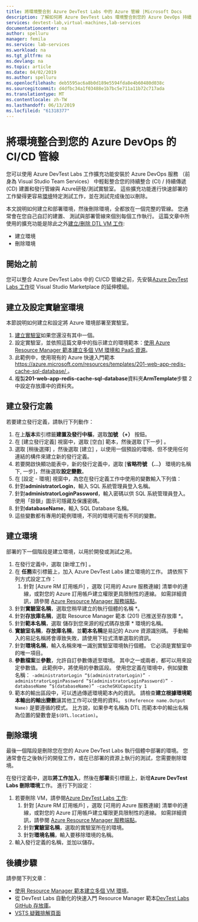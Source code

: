 ```yaml
---
title: 將環境整合到 Azure DevTest Labs 中的 Azure 管線 |Microsoft Docs
description: 了解如何將 Azure DevTest Labs 環境整合到您的 Azure DevOps 持續整合 (CI) 和持續傳遞 (CD) 管線。
services: devtest-lab,virtual-machines,lab-services
documentationcenter: na
author: spelluru
manager: femila
ms.service: lab-services
ms.workload: na
ms.tgt_pltfrm: na
ms.devlang: na
ms.topic: article
ms.date: 04/02/2019
ms.author: spelluru
ms.openlocfilehash: deb5595ac6a8b0d189e5594fda8e4b60480d038c
ms.sourcegitcommit: d4dfbc34a1f03488e1b7bc5e711a11b72c717ada
ms.translationtype: MT
ms.contentlocale: zh-TW
ms.lasthandoff: 06/13/2019
ms.locfileid: "61318377"
---
```

# <a name="integrate-environments-into-your-azure-devops-cicd-pipelines"></a>將環境整合到您的 Azure DevOps 的 CI/CD 管線
您可以使用 Azure DevTest Labs 工作擴充功能安裝於 Azure DevOps 服務 （前身為 Visual Studio Team Services） 中輕鬆整合您的持續整合 (CI) / 持續傳遞 (CD) 建置和發行管線與 Azure研發/測試實驗室。 這些擴充功能進行快速部署的工作變得更容易[環境](devtest-lab-test-env.md)特定測試工作，並在測試完成後加以刪除。 

本文說明如何建立和部署環境，然後刪除環境，全都放在一個完整的管線。 您通常會在您自己自訂的建置、 測試與部署管線來個別每個工作執行。 這篇文章中所使用的擴充功能是除此之外[建立/刪除 DTL VM 工作](devtest-lab-integrate-ci-cd-vsts.md):

- 建立環境
- 刪除環境

## <a name="before-you-begin"></a>開始之前
您可以整合 Azure DevTest Labs 中的 CI/CD 管線之前，先安裝[Azure DevTest Labs 工作](https://marketplace.visualstudio.com/items?itemName=ms-azuredevtestlabs.tasks)從 Visual Studio Marketplace 的延伸模組。 

## <a name="create-and-configure-the-lab-for-environments"></a>建立及設定實驗室環境
本節說明如何建立和設定將 Azure 環境部署至實驗室。

1. [建立實驗室](devtest-lab-create-lab.md)如果您還沒有其中一個。 
2. 設定實驗室，並依照這篇文章中的指示建立的環境範本：[使用 Azure Resource Manager 範本建立多個 VM 環境和 PaaS 資源](devtest-lab-create-environment-from-arm.md)。
3. 此範例中，使用現有的 Azure 快速入門範本[ https://azure.microsoft.com/resources/templates/201-web-app-redis-cache-sql-database/ ](https://azure.microsoft.com/resources/templates/201-web-app-redis-cache-sql-database/)。
4. 複製**201-web-app-redis-cache-sql-database**資料夾**ArmTemplate**步驟 2 中設定存放庫中的資料夾。

## <a name="create-a-release-definition"></a>建立發行定義
若要建立發行定義，請執行下列動作：

1.  在上**版本**索引標籤**建置及發行中樞**，選取**加號 （+）**  按鈕。
2.  在 [建立發行定義]  視窗中，選取 [空白]  範本，然後選取 [下一步]  。
3.  選取 [稍後選擇]  ，然後選取 [建立]  ，以使用一個預設的環境、但不使用任何連結的構件來建立新的發行定義。
4.  若要開啟快顯功能表中，新的發行定義中，選取 [**省略符號 （...）** 環境的名稱下, 一步]，然後選取**設定變數**。
5.  在 [設定 - 環境]  視窗中，為您在發行定義工作中使用的變數輸入下列值：
1.  針對**administratorLogin**，輸入 SQL 系統管理員登入名稱。
2.  針對**administratorLoginPassword**，輸入密碼以供 SQL 系統管理員登入。 使用「掛鎖」圖示可隱藏及保護密碼。
3.  針對**databaseName**，輸入 SQL Database 名稱。
4.  這些變數都有專用的範例環境，不同的環境可能有不同的變數。

## <a name="create-an-environment"></a>建立環境
部署的下一個階段是建立環境，以用於開發或測試之用。

1. 在發行定義中，選取 [新增工作]  。
2. 在 **任務**索引標籤上，加入 Azure DevTest Labs 建立環境的工作。 請依照下列方式設定工作：
    1. 針對 [Azure RM 訂用帳戶]  ，選取 [可用的 Azure 服務連線]  清單中的連線，或對您的 Azure 訂用帳戶建立權限更具限制性的連線。 如需詳細資訊，請參閱 [Azure Resource Manager 服務端點](/azure/devops/pipelines/library/service-endpoints)。
2. 針對**實驗室名稱**，選取您稍早建立的執行個體的名稱 *。
3. 針對**存放庫名稱**，選取 Resource Manager 範本 (201) 已推送至存放庫 *。
4. 針對**範本名稱**，選取 儲存到您來源的程式碼存放庫 * 環境的名稱。 
5. **實驗室名稱**，**存放庫名稱**，並**範本名稱**是易記的 Azure 資源識別碼。 手動輸入的易記名稱將會導致失敗，請使用下拉式清單選取的資訊。
6. 針對**環境名稱**，輸入名稱來唯一識別實驗室環境執行個體。  它必須是實驗室中的唯一項目。
7. **參數檔案**並**參數**，允許自訂參數傳遞至環境。 其中之一或兩者，都可以用來設定參數值。 此範例中，將使用的參數區段。 使用您定義在環境中，例如變數名稱： `-administratorLogin “$(administratorLogin)” -administratorLoginPassword “$(administratorLoginPassword)” -databaseName “$(databaseName)” -cacheSKUCapacity 1`
8. 範本的輸出區段中，可以透過傳遞環境範本內的資訊。 請檢查**建立根據環境範本輸出的輸出變數**讓其他工作可以使用的資料。 `$(Reference name.Output Name)` 是要遵循的模式。 比方說，如果參考名稱為 DTL 而範本中的輸出名稱為位置的變數會是`$(DTL.location)`。

## <a name="delete-the-environment"></a>刪除環境
最後一個階段是刪除您在您的 Azure DevTest Labs 執行個體中部署的環境。 您通常會在之後執行的開發工作，或在已部署的資源上執行的測試，您需要刪除環境。

在發行定義中，選取**將工作加入**，然後在**部署**索引標籤上，新增**Azure DevTest Labs 刪除環境**工作。 進行下列設定：

1. 若要刪除 VM，請參閱[Azure DevTest Labs 工作](https://marketplace.visualstudio.com/items?itemName=ms-azuredevtestlabs.tasks):
    1. 針對 [Azure RM 訂用帳戶]  ，選取 [可用的 Azure 服務連線]  清單中的連線，或對您的 Azure 訂用帳戶建立權限更具限制性的連線。 如需詳細資訊，請參閱 [Azure Resource Manager 服務端點](/azure/devops/pipelines/library/service-endpoints)。
    2. 針對**實驗室名稱**，選取的實驗室所在的環境。
    3. 針對**環境名稱**，輸入要移除環境的名稱。
2. 輸入發行定義的名稱，並加以儲存。

## <a name="next-steps"></a>後續步驟
請參閱下列文章： 
- [使用 Resource Manager 範本建立多個 VM 環境](devtest-lab-create-environment-from-arm.md)。
- 從 DevTest Labs 自動化的快速入門 Resource Manager 範本[DevTest Labs GitHub 存放庫](https://github.com/Azure/azure-quickstart-templates)。
- [VSTS 疑難排解頁面](/azure/devops/pipelines/troubleshooting)

